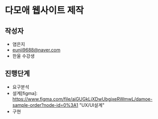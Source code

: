 # 다모애 웹사이트 제작

## 작성자
- 염은지
- eunji9688@naver.com
- 한울 수강생

## 진행단계
* 요구분석
* 설계[figma]: https://www.figma.com/file/ajGUGkLjXDwUbgjxeRWmwL/damoe-sample-order?node-id=0%3A1 "UX/UI설계"
* 구현